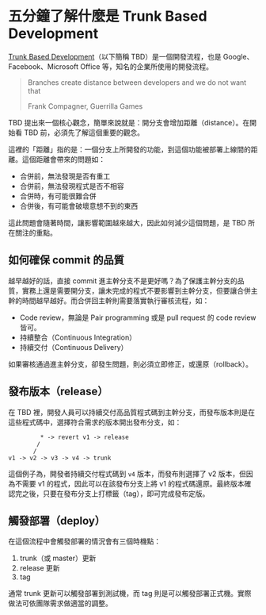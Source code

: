 # 五分鐘了解什麼是 Trunk Based Development

[Trunk Based Development](https://trunkbaseddevelopment.com/)（以下簡稱 TBD）是一個開發流程，也是 Google、Facebook、Microsoft Office 等，知名的企業所使用的開發流程。

> Branches create distance between developers and we do not want that
>
> Frank Compagner, Guerrilla Games

TBD 提出來一個核心觀念，簡單來說就是：開分支會增加距離（distance）。在開始看 TBD 前，必須先了解這個重要的觀念。

這裡的「距離」指的是：一個分支上所開發的功能，到這個功能被部署上線間的距離。這個距離會帶來的問題如：

* 合併前，無法發現是否有重工
* 合併前，無法發現程式是否不相容
* 合併時，有可能很難合併
* 合併後，有可能會破壞意想不到的東⻄

這此問題會隨著時間，讓影響範圍越來越大，因此如何減少這個問題，是 TBD 所在關注的重點。

## 如何確保 commit 的品質

越早越好的話，直接 commit 進主幹分支不是更好嗎？為了保護主幹分支的品質，實務上還是需要開分支，讓未完成的程式不要影響到主幹分支，但要讓合併主幹的時間越早越好。而合併回主幹則需要落實執行審核流程，如：

* Code review，無論是 Pair programming 或是 pull request 的 code review 皆可。
* 持續整合（Continuous Integration）
* 持續交付（Continuous Delivery）

如果審核通過進主幹分支，卻發生問題，則必須立即修正，或還原（rollback）。

## 發布版本（release）

在 TBD 裡，開發人員可以持續交付高品質程式碼到主幹分支，而發布版本則是在這些程式碼中，選擇符合需求的版本開出發布分支，如：

```
         * -> revert v1 -> release
        /
       / 
v1 -> v2 -> v3 -> v4 -> trunk
```

這個例子為，開發者持續交付程式碼到 `v4` 版本，而發布則選擇了 v2 版本，但因為不需要 v1 的程式，因此可以在該發布分支上將 v1 的程式碼還原。最終版本確認完之後，只要在發布分支上打標籤（tag），即可完成發布定版。

## 觸發部署（deploy）

在這個流程中會觸發部署的情況會有三個時機點：

1. trunk（或 master）更新
2. release 更新
3. tag

通常 trunk 更新可以觸發部署到測試機，而 tag 則是可以觸發部署正式機。實際做法可依團隊需求做適當的調整。
